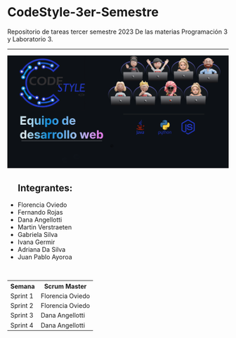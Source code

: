 # CodeStyle-3er-Semestre
Repositorio de tareas tercer semestre 2023 De las materias Programación 3 y Laboratorio 3.
<hr>

![github utn](https://github.com/CodeSystem2022/CodeStyle3erSemestre/blob/main/asets/Make%20your%20README.png)

<ul>
<h2>Integrantes: </h2>
  <li> Florencia Oviedo</li>
  <li> Fernando Rojas</li>
  <li> Dana Angellotti</li>
  <li>Martin Verstraeten</li>
  <li> Gabriela Silva</li>
  <li> Ivana Germir</li>
  <li> Adriana Da Silva</li>
  <li> Juan Pablo Ayoroa</li>
 </ul>
 
 <br>
 <table>
     <tr>
    <th>Semana</th>
    <th>Scrum Master</th>
    </tr>
    <tr>
    <td>Sprint 1</td>
    <td>Florencia Oviedo</td>
  </tr>
  <tr>
    <td>Sprint 2</td>
    <td>Florencia Oviedo</td>
  </tr>
  <tr>
    <td>Sprint 3</td>
    <td>Dana Angellotti</td>
  </tr>
  <tr>
    <td>Sprint 4</td>
    <td>Dana Angellotti</td>
  </tr>
 </table>
  


